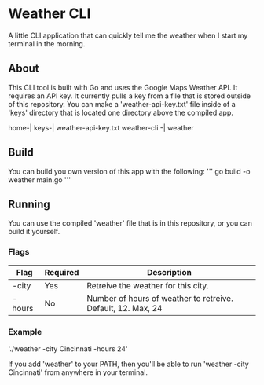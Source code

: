 # Weather CLI

A little CLI application that can quickly tell me
the weather when I start my terminal in the morning.

## About 
This CLI tool is built with Go and uses the Google Maps Weather API. It requires an 
API key. It currently pulls a key from a file that is stored outside of this repository. 
You can make a 'weather-api-key.txt' file inside of a 'keys' directory that is located 
one directory above the compiled app.

home-|
    keys-|
                weather-api-key.txt
    weather-cli -|
                weather

## Build
You can build you own version of this app with the following: 
'''
go build -o weather main.go
'''

## Running
You can use the compiled 'weather' file that is in this repository, or you can build
it yourself. 

### Flags

| Flag     | Required     | Description       |
| -------- | ------------ | ----------------- |
|  -city   | Yes          | Retreive the weather for this city. |
|  -hours  | No           | Number of hours of weather to retreive. Default, 12. Max, 24 |


### Example 
'./weather -city Cincinnati -hours 24'

If you add 'weather' to your PATH, then you'll be able to run 
'weather -city Cincinnati' from anywhere in your terminal.

